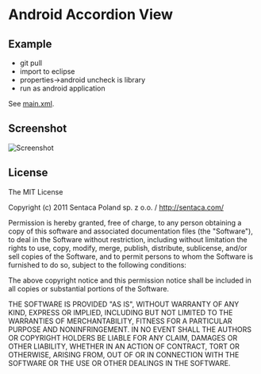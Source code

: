 Android Accordion View
======================

Example
-------
 * git pull
 * import to eclipse
 * properties->android uncheck is library
 * run as android application

See [main.xml](android-accordion-view/blob/master/res/layout/main.xml).

Screenshot
----------
![Screenshot](android-accordion-view/raw/master/screenshot.png)

License
-------

The MIT License

Copyright (c) 2011 Sentaca Poland sp. z o.o. / http://sentaca.com/

Permission is hereby granted, free of charge, to any person obtaining a copy
of this software and associated documentation files (the "Software"), to deal
in the Software without restriction, including without limitation the rights
to use, copy, modify, merge, publish, distribute, sublicense, and/or sell
copies of the Software, and to permit persons to whom the Software is
furnished to do so, subject to the following conditions:

The above copyright notice and this permission notice shall be included in
all copies or substantial portions of the Software.

THE SOFTWARE IS PROVIDED "AS IS", WITHOUT WARRANTY OF ANY KIND, EXPRESS OR
IMPLIED, INCLUDING BUT NOT LIMITED TO THE WARRANTIES OF MERCHANTABILITY,
FITNESS FOR A PARTICULAR PURPOSE AND NONINFRINGEMENT. IN NO EVENT SHALL THE
AUTHORS OR COPYRIGHT HOLDERS BE LIABLE FOR ANY CLAIM, DAMAGES OR OTHER
LIABILITY, WHETHER IN AN ACTION OF CONTRACT, TORT OR OTHERWISE, ARISING FROM,
OUT OF OR IN CONNECTION WITH THE SOFTWARE OR THE USE OR OTHER DEALINGS IN
THE SOFTWARE.
